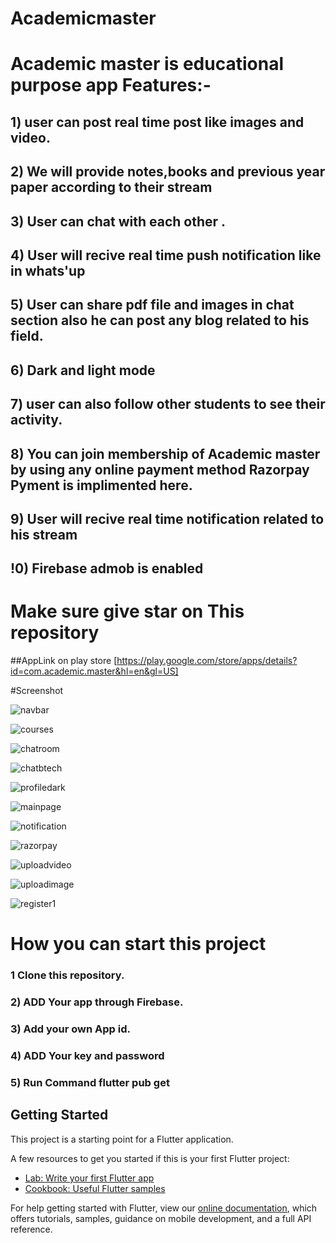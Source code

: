 # Academicmaster

# Academic master is educational purpose app Features:-
## 1) user can post real time post like images and video.
## 2) We will provide notes,books and previous year paper according to their stream
## 3) User can chat with each other .
## 4) User will recive real time push notification like in whats'up
## 5) User can share pdf file and images in chat section also he can post any blog related to his field.
## 6) Dark and light mode 
## 7) user can also follow other students to see their activity.
## 8) You can join membership of Academic master by using any online payment method Razorpay Pyment is implimented here.
## 9) User will recive real time notification related to his stream
## !0) Firebase admob is enabled

# Make sure give star on This repository

##AppLink on play store
[https://play.google.com/store/apps/details?id=com.academic.master&hl=en&gl=US]

#Screenshot


![navbar](https://user-images.githubusercontent.com/57305134/97135509-7d422a00-1776-11eb-9cf5-14822e375ae0.jpg)

![courses](https://user-images.githubusercontent.com/57305134/97135514-7f0bed80-1776-11eb-9ee9-a9d537cff3a2.jpg)

![chatroom](https://user-images.githubusercontent.com/57305134/97135517-803d1a80-1776-11eb-98df-89a8e902a094.jpg)

![chatbtech](https://user-images.githubusercontent.com/57305134/97135519-80d5b100-1776-11eb-9a1c-dadaa8f81ed7.jpg)

![profiledark](https://user-images.githubusercontent.com/57305134/97135520-816e4780-1776-11eb-9654-89ac5f7de8c4.jpg)

![mainpage](https://user-images.githubusercontent.com/57305134/97135527-8206de00-1776-11eb-8908-b3886c384452.jpg)

![notification](https://user-images.githubusercontent.com/57305134/97135529-83380b00-1776-11eb-8a35-77a77c724804.jpg)

![razorpay](https://user-images.githubusercontent.com/57305134/97135534-83d0a180-1776-11eb-98f1-2d9f984f638b.jpg)

![uploadvideo](https://user-images.githubusercontent.com/57305134/97135535-84693800-1776-11eb-8a05-5c086acbe7c3.jpg)

![uploadimage](https://user-images.githubusercontent.com/57305134/97135537-8501ce80-1776-11eb-82b7-b886db76e97e.jpg)

![register1](https://user-images.githubusercontent.com/57305134/97135540-859a6500-1776-11eb-94d2-7d17ff16d46d.jpg)


# How you can start this project
### 1 Clone this repository.
### 2) ADD Your app through Firebase.
### 3) Add your own App id.
### 4) ADD Your key and password
### 5) Run Command flutter pub get

## Getting Started

This project is a starting point for a Flutter application.

A few resources to get you started if this is your first Flutter project:

- [Lab: Write your first Flutter app](https://flutter.dev/docs/get-started/codelab)
- [Cookbook: Useful Flutter samples](https://flutter.dev/docs/cookbook)

For help getting started with Flutter, view our
[online documentation](https://flutter.dev/docs), which offers tutorials,
samples, guidance on mobile development, and a full API reference.
